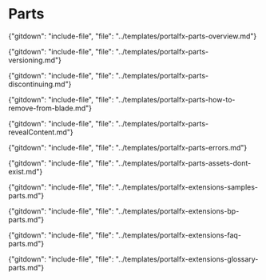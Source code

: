 
# Parts

 {"gitdown": "include-file", "file": "../templates/portalfx-parts-overview.md"}
   
 {"gitdown": "include-file", "file": "../templates/portalfx-parts-versioning.md"}
 
 {"gitdown": "include-file", "file": "../templates/portalfx-parts-discontinuing.md"}
  
 {"gitdown": "include-file", "file": "../templates/portalfx-parts-how-to-remove-from-blade.md"}

 {"gitdown": "include-file", "file": "../templates/portalfx-parts-revealContent.md"}

 {"gitdown": "include-file", "file": "../templates/portalfx-parts-errors.md"}

 {"gitdown": "include-file", "file": "../templates/portalfx-parts-assets-dont-exist.md"}

 {"gitdown": "include-file", "file": "../templates/portalfx-extensions-samples-parts.md"}

 {"gitdown": "include-file", "file": "../templates/portalfx-extensions-bp-parts.md"}

 {"gitdown": "include-file", "file": "../templates/portalfx-extensions-faq-parts.md"}

 {"gitdown": "include-file", "file": "../templates/portalfx-extensions-glossary-parts.md"}
